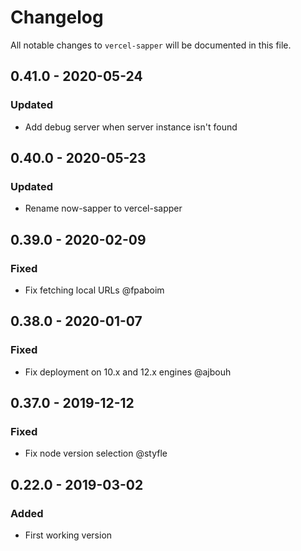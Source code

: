 # Changelog

All notable changes to `vercel-sapper` will be documented in this file.

## 0.41.0 - 2020-05-24
### Updated
- Add debug server when server instance isn't found

## 0.40.0 - 2020-05-23
### Updated
- Rename now-sapper to vercel-sapper

## 0.39.0 - 2020-02-09
### Fixed
- Fix fetching local URLs @fpaboim

## 0.38.0 - 2020-01-07
### Fixed
- Fix deployment on 10.x and 12.x engines @ajbouh

## 0.37.0 - 2019-12-12
### Fixed
- Fix node version selection @styfle

## 0.22.0 - 2019-03-02
### Added
- First working version
